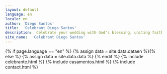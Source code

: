 ```yaml
---
layout: default
language: en
locale: en
author: 'Diego Santos'
title:  'Celebrant Diego Santos'
description:  Celebrate your wedding with God's blessing, uniting faith and love!
site_name:  'Celebrant Diego Santos'
---
```

<div id="main"> {% if page.language == "en" %} {% assign data = site.data.dataen %}{% else %} {% assign data = site.data.data %} {% endif %}  
{% include celebrante.html %}	
{% include casamentos.html %}
{% include contact.html %}
</div>